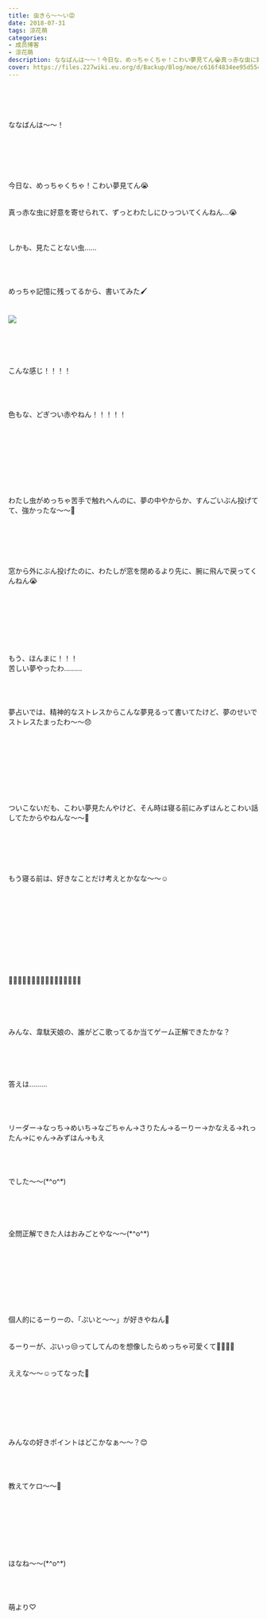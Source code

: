 ```yaml
---
title: 虫きら〜〜い😡
date: 2018-07-31
tags: 涼花萌
categories: 
- 成员博客
- 涼花萌
description: ななばんは〜〜！今日な、めっちゃくちゃ！こわい夢見てん😭真っ赤な虫に好意を寄せられて、ずっとわたしにひっついてくんねん…😭しかも、見たことない虫……めっち...
cover: https://files.227wiki.eu.org/d/Backup/Blog/moe/c616f4834ee95d554234da9184523.jpg 
---
```

<div class="blog_detail__main">
<br/>
<br/>
<br/>
<br/>
ななばんは〜〜！<br/>
<br/>
<br/>
<br/>
<br/>
<br/>
<br/>
今日な、めっちゃくちゃ！こわい夢見てん😭<br/>
<br/>
<br/>
真っ赤な虫に好意を寄せられて、ずっとわたしにひっついてくんねん…😭<br/>
<br/>
<br/>
<br/>
しかも、見たことない虫……<br/>
<br/>
<br/>
<br/>
<br/>
めっちゃ記憶に残ってるから、書いてみた🖌<br/>
<br/>
<br/>
<img src="https://files.227wiki.eu.org/d/Backup/Blog/moe/c616f4834ee95d554234da9184523.jpg"><br/>
<br/>
<br/>
<br/>
<br/>
<br/>
こんな感じ！！！！<br/>
<br/>
<br/>
<br/>
<br/>
色もな、どぎつい赤やねん！！！！！<br/>
<br/>
<br/>
<br/>
<br/>
<br/>
<br/>
<br/>
<br/>
<br/>
わたし虫がめっちゃ苦手で触れへんのに、夢の中やからか、すんごいぶん投げてて、強かったな〜〜🤔<br/>
<br/>
<br/>
<br/>
<br/>
<br/>
<br/>
窓から外にぶん投げたのに、わたしが窓を閉めるより先に、腕に飛んで戻ってくんねん😭<br/>
<br/>
<br/>
<br/>
<br/>
<br/>
<br/>
<br/>
<br/>
もう、ほんまに！！！<br/>
苦しい夢やったわ………<br/>
<br/>
<br/>
<br/>
<br/>
夢占いでは、精神的なストレスからこんな夢見るって書いてたけど、夢のせいでストレスたまったわ〜〜😞<br/>
<br/>
<br/>
<br/>
<br/>
<br/>
<br/>
<br/>
<br/>
<br/>
ついこないだも、こわい夢見たんやけど、そん時は寝る前にみずはんとこわい話してたからやねんな〜〜🙈<br/>
<br/>
<br/>
<br/>
<br/>
<br/>
<br/>
もう寝る前は、好きなことだけ考えとかなな〜〜☺️<br/>
<br/>
<br/>
<br/>
<br/>
<br/>
<br/>
<br/>
<br/>
<br/>
<br/>
<br/>
🏃💨🏃💨🏃💨🏃💨🏃💨🏃💨🏃💨🏃💨<br/>
<br/>
<br/>
<br/>
<br/>
<br/>
みんな、韋駄天娘の、誰がどこ歌ってるか当てゲーム正解できたかな？<br/>
<br/>
<br/>
<br/>
<br/>
<br/>
答えは………<br/>
<br/>
<br/>
<br/>
<br/>
リーダー→なっち→めいち→なごちゃん→さりたん→るーりー→かなえる→れったん→にゃん→みずはん→もえ<br/>
<br/>
<br/>
<br/>
<br/>
でした〜〜(*^o^*)<br/>
<br/>
<br/>
<br/>
<br/>
<br/>
全問正解できた人はおみごとやな〜〜(*^o^*)<br/>
<br/>
<br/>
<br/>
<br/>
<br/>
<br/>
<br/>
<br/>
<br/>
個人的にるーりーの、「ぷいと〜〜」が好きやねん💓<br/>
<br/>
<br/>
るーりーが、ぷいっ😒ってしてんのを想像したらめっちゃ可愛くて💓💓💓💓<br/>
<br/>
<br/>
ええな〜〜☺️ってなった🙈<br/>
<br/>
<br/>
<br/>
<br/>
<br/>
<br/>
<br/>
みんなの好きポイントはどこかなぁ〜〜？😊<br/>
<br/>
<br/>
<br/>
<br/>
教えてケロ〜〜🐸<br/>
<br/>
<br/>
<br/>
<br/>
<br/>
<br/>
<br/>
<br/>
ほなね〜〜(*^o^*)<br/>
<br/>
<br/>
<br/>
<br/>
萌より♡
<!--twitter-->

<!--//twitter-->
</img></div>